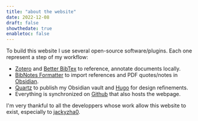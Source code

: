```yaml
---
title: "about the website"
date: 2022-12-08
draft: false
showthedate: true
enabletoc: false
---
```



To build this website I use several open-source software/plugins. Each one represent a step of my workflow:
- [Zotero](https://www.zotero.org/) and [Better BibTex](https://retorque.re/zotero-better-bibtex/) to reference, annotate documents locally.
- [BibNotes Formatter](https://github.com/stefanopagliari/bibnotes) to import references and PDF quotes/notes in [Obsidian](https://obsidian.md/).
- [Quartz](https://github.com/jackyzha0/quartz) to publish my Obsidian vault and [Hugo](https://gohugo.io/templates/) for design refinements. 
- Everything is synchronized on [Github](https://github.com/) that also hosts the webpage. 

I'm very thankful to all the developpers whose work allow this website to exist, especially to [jackyzha0](https://github.com/jackyzha0). 